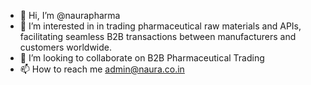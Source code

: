 - 👋 Hi, I’m @naurapharma
- 👀 I’m interested in in trading pharmaceutical raw  materials and APIs, facilitating seamless B2B transactions between  manufacturers and customers worldwide.
- 💞️ I’m looking to collaborate on B2B Pharmaceutical Trading 
- 📫 How to reach me admin@naura.co.in

<!---
naurapharma/naurapharma is a ✨ special ✨ repository because its `README.md` (this file) appears on your GitHub profile.
You can click the Preview link to take a look at your changes.
--->
